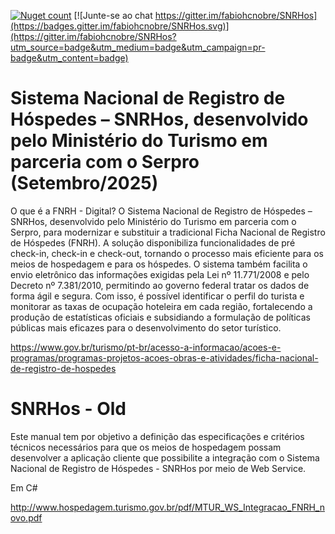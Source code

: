 
[![Nuget count](http://img.shields.io/nuget/v/SNRHos.svg)](https://www.nuget.org/packages/SNRHos/)
[![Junte-se ao chat https://gitter.im/fabiohcnobre/SNRHos](https://badges.gitter.im/fabiohcnobre/SNRHos.svg)](https://gitter.im/fabiohcnobre/SNRHos?utm_source=badge&utm_medium=badge&utm_campaign=pr-badge&utm_content=badge)

#  Sistema Nacional de Registro de Hóspedes – SNRHos, desenvolvido pelo Ministério do Turismo em parceria com o Serpro (Setembro/2025)

O que é a FNRH - Digital?
O Sistema Nacional de Registro de Hóspedes – SNRHos, desenvolvido pelo Ministério do Turismo em parceria com o Serpro, para modernizar e substituir a tradicional Ficha Nacional de Registro de Hóspedes (FNRH). A solução disponibiliza funcionalidades de pré check-in, check-in e check-out, tornando o processo mais eficiente para os meios de hospedagem e para os hóspedes. O sistema também facilita o envio eletrônico das informações exigidas pela Lei nº 11.771/2008 e pelo Decreto nº 7.381/2010, permitindo ao governo federal tratar os dados de forma ágil e segura. Com isso, é possível identificar o perfil do turista e monitorar as taxas de ocupação hoteleira em cada região, fortalecendo a produção de estatísticas oficiais e subsidiando a formulação de políticas públicas mais eficazes para o desenvolvimento do setor turístico.

https://www.gov.br/turismo/pt-br/acesso-a-informacao/acoes-e-programas/programas-projetos-acoes-obras-e-atividades/ficha-nacional-de-registro-de-hospedes

# SNRHos -  Old 
Este manual tem por objetivo a definição das especificações e critérios técnicos necessários para que os meios de hospedagem possam desenvolver a aplicação cliente que possibilite a integração com o Sistema Nacional de Registro de Hóspedes - SNRHos por meio de Web Service. 

Em C#

http://www.hospedagem.turismo.gov.br/pdf/MTUR_WS_Integracao_FNRH_novo.pdf

